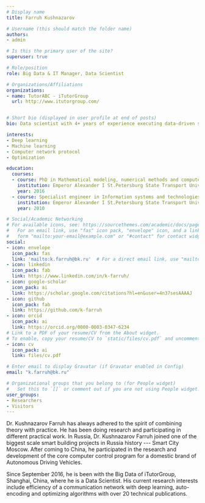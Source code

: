 ```yaml
---
# Display name
title: Farruh Kushnazarov

# Username (this should match the folder name)
authors:
- admin

# Is this the primary user of the site?
superuser: true

# Role/position
role: Big Data & IT Manager, Data Scientist

# Organizations/Affiliations
organizations:
- name: TutorABC ‐ iTutorGroup
  url: http://www.itutorgroup.com/


# Short bio (displayed in user profile at end of posts)
bio: Data scientist with 4+ years of experience executing data‐driven solutions to increase efficiency, accuracy. I have a deep driven passion for software, database, and data science.

interests:
- Deep learning
- Machine learning
- Computer network protocol
- Optimization

education:
  courses:
  - course: PhD in Mathematical modeling, numerical methods and computer programs
    institution: Emperor Alexander I St.Petersburg State Transport University
    year: 2016
  - course: Specialist engineer in Information systems and technologies
    institution: Emperor Alexander I St.Petersburg State Transport University
    year: 2010

# Social/Academic Networking
# For available icons, see: https://sourcethemes.com/academic/docs/page-builder/#icons
#   For an email link, use "fas" icon pack, "envelope" icon, and a link in the
#   form "mailto:your-email@example.com" or "#contact" for contact widget.
social:
- icon: envelope
  icon_pack: fas
  link: 'mailto:k.farruh@bk.ru'  # For a direct email link, use "mailto:test@example.org".
- icon: linkedin
  icon_pack: fab
  link: https://www.linkedin.com/in/k-farruh/
- icon: google-scholar
  icon_pack: ai
  link: https://scholar.google.com/citations?hl=en&user=4n37sesAAAAJ
- icon: github
  icon_pack: fab
  link: https://github.com/k-farruh
- icon: orcid
  icon_pack: ai
  link: https://orcid.org/0000-0003-0347-6234
# Link to a PDF of your resume/CV from the About widget.
# To enable, copy your resume/CV to `static/files/cv.pdf` and uncomment the lines below.
- icon: cv
  icon_pack: ai
  link: files/cv.pdf

# Enter email to display Gravatar (if Gravatar enabled in Config)
email: "k.farruh@bk.ru"

# Organizational groups that you belong to (for People widget)
#   Set this to `[]` or comment out if you are not using People widget.
user_groups:
- Researchers
- Visitors
---
```


Dr. Kushnazarov Farruh has always adhered to the spirit of combining theory with practice. He has been doing research and participating in different practical work. In Russia, Dr. Kushnazarov Farruh joined one of the biggest scale smart building projects in Russia history --- Smart City Moscow. After coming to China, he participated in the research and development of the core computer control program for a domestic brand of Autonomous Driving Vehicles. 

Since September 2016, he is been with the Big Data of iTutorGroup, Shanghai, China, where he is a Data Scientist. His current research interests include efficiency of a communication network with deep learning, auto-encoding and optimizing algorithms with over 20 technical publications. 

